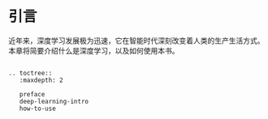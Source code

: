 # 引言

近年来，深度学习发展极为迅速，它在智能时代深刻改变着人类的生产生活方式。本章将简要介绍什么是深度学习，以及如何使用本书。

```eval_rst

.. toctree::
   :maxdepth: 2

   preface
   deep-learning-intro
   how-to-use

```
